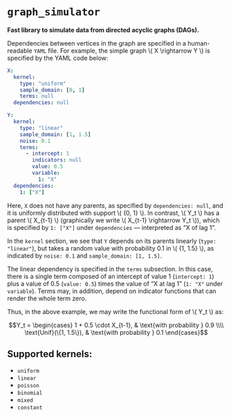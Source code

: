 
# `graph_simulator`

**Fast library to simulate data from directed acyclic graphs (DAGs).**

Dependencies between vertices in the graph are specified in a human-readable `YAML` file. For example, the simple graph \\( X \rightarrow Y \\) is specified by the YAML code below:

```yaml
X:
  kernel:
    type: "uniform"
    sample_domain: [0, 1]
    terms: null
  dependencies: null

Y:
  kernel:
    type: "linear"
    sample_domain: [1, 1.5]
    noise: 0.1
    terms:
      - intercept: 1
        indicators: null
        value: 0.5
        variable:
          1: "X"
  dependencies:
    1: ["X"]
```

Here, `X` does not have any parents, as specified by `dependencies: null`, and it is uniformly distributed with support \\( \{0, 1\} \\). In contrast, \\( Y_t \\) has a parent \\( X_{t-1} \\) (graphically we write \\( X_{t-1} \rightarrow Y_t \\)), which is specified by `1: ["X"]` under `dependencies` — interpreted as “X of lag 1”.

In the `kernel` section, we see that `Y` depends on its parents linearly (`type: "linear"`), but takes a random value with probability 0.1 in \\( \{1, 1.5\} \\), as indicated by `noise: 0.1` and `sample_domain: [1, 1.5]`.

The linear dependency is specified in the `terms` subsection. In this case, there is a single term composed of an intercept of value 1 (`intercept: 1`) plus a value of 0.5 (`value: 0.5`) times the value of “X at lag 1” (`1: "X"` under `variable`). Terms may, in addition, depend on indicator functions that can render the whole term zero.

Thus, in the above example, we may write the functional form of \\( Y_t \\) as:

```math
Y_t =
\begin{cases}
  1 + 0.5 \cdot X_{t-1}, & \text{with probability } 0.9 \\\\
  \text{Unif}(\{1, 1.5\}), & \text{with probability } 0.1
\end{cases}
```

## Supported kernels:
- `uniform`
- `linear`
- `poisson`
- `binomial`
- `mixed`
- `constant`


<!-- 
# Readme...

# python3 -m build .; python3 -m twine upload --skip-existing dist/* -->

<!-- 
Fast library to simulate data from directed acyclical graphs (DAGs). Dependencies between vertices in the graph are specified in \texttt{YAML} file. For example, the simple graph $X \rightarrow Y$ is specified by the YAML code below:
\begin{lstlisting}[basicstyle=\bfseries\ttfamily, frame=none, breaklines=true, keywordstyle=\color{blue}]
    X:
        kernel:
          type: "uniform"
          sample_domain: [0, 1]
          terms: null
        dependencies: null
    Y:
        kernel:
          type: "linear"
          sample_domain: [1, 1.5]
          noise: 0.1
          terms:
            - intercept: 1
              indicators: null
              value: 0.5
              variable:
                1: "X"
        dependencies:
        1: ["X"]
\end{lstlisting}
Here $X$ does not have any parents as specified by ``\texttt{dependencies:null}'', and it is uniformly distributed with support $\{0, 1\}$. In contrast $Y_t$ has a parent $X_{t-1}$ (graphically we write $X_{t-1} \rdedge Y_t$) which is specified by \texttt{1:["X"]} under \texttt{dependencies}---interpreted as ``X of lag 1''. In the \texttt{kernel} section we see that $Y$ depends on its parents linearly (\texttt{type:"linear"}) but takes a random value with probability 0.1 in $\{1, 1.5\}$ as indicated by \texttt{noise:0.1} and \texttt{sample domain:[1, 1.5]}. The linear dependency is specified in the \texttt{terms} subsection. In this case, there is a single term composed of an intercept of value 1 (\texttt{intercept:1}) plus a value of 0.5 (\texttt{value:0.5}) times the values of ``$X$ at lag 1'' (\texttt{1:"X"} under \texttt{variable}). Terms may, in addition, depend of indicator functions that can render the whole term zero. Thus, in the above example, we may write the functional form of $Y_t$ as
\[
    Y_t =
    \begin{cases}
        1 + 0.5 \cdot X_{t-1} ~ \textup{with probability} ~ 0.9 \\
        \textup{Unif}(\{1, 1.5\}) ~ \textup{with probability} ~ 0.1
    \end{cases}.
\] -->